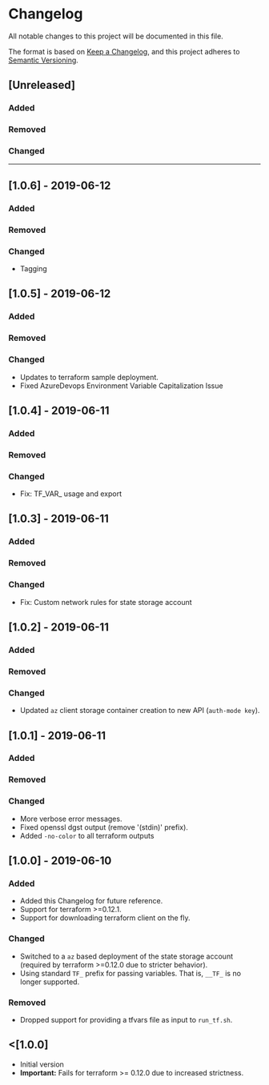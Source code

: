 # Changelog

All notable changes to this project will be documented in this file.

The format is based on [Keep a Changelog](https://keepachangelog.com/en/1.0.0/),
and this project adheres to [Semantic Versioning](https://semver.org/spec/v2.0.0.html).

## [Unreleased]

### Added

### Removed

### Changed

----------------
## [1.0.6] - 2019-06-12

### Added

### Removed

### Changed

- Tagging

## [1.0.5] - 2019-06-12

### Added

### Removed

### Changed

- Updates to terraform sample deployment.
- Fixed AzureDevops Environment Variable Capitalization Issue

## [1.0.4] - 2019-06-11

### Added

### Removed

### Changed

- Fix: TF_VAR_ usage and export

## [1.0.3] - 2019-06-11

### Added

### Removed

### Changed

- Fix: Custom network rules for state storage account

## [1.0.2] - 2019-06-11

### Added

### Removed

### Changed

- Updated `az` client storage container creation to new API (`auth-mode key`).

## [1.0.1] - 2019-06-11

### Added

### Removed

### Changed

- More verbose error messages.
- Fixed openssl dgst output (remove '(stdin)' prefix).
- Added `-no-color` to all terraform outputs

## [1.0.0] - 2019-06-10

### Added

- Added this Changelog for future reference.
- Support for terraform >=0.12.1.
- Support for downloading terraform client on the fly.

### Changed

- Switched to a `az` based deployment of the state storage account (required by terraform >=0.12.0 due to stricter behavior).
- Using standard `TF_` prefix for passing variables. That is, `__TF_` is no longer supported.

### Removed

- Dropped support for providing a tfvars file as input to `run_tf.sh`.

## <[1.0.0]

- Initial version
- **Important:** Fails for terraform >= 0.12.0 due to increased strictness.
